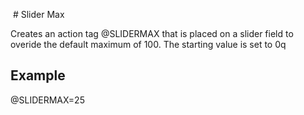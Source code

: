  # Slider Max

Creates an action tag @SLIDERMAX that is placed on a slider field to overide the default maximum of 100. The starting value is set to 0q 

## Example

@SLIDERMAX=25
